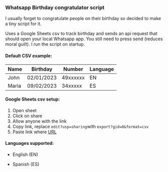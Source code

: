 ### Whatsapp Birthday congratulator script

I usually forget to congratulate people on their birthday so decided to make a tiny script for it. 

Uses a Google Sheets csv to track birthday and sends an api request that should open your local Whatsapp app. You still need to press send (reduces moral guilt). I run the script on startup.

#### Default CSV example:

| Name  | Birthday   | Number   | Language |
| ----- | ---------- | -------- | -------- |
| John  | 02/01/2023 | 49xxxxxx | EN       |
| Maria | 09/02/2023 | 34xxxxx  | ES       |

#### Google Sheets csv setup:

1. Open sheet
2. Click on share
3. Allow anyone with the link
4. Copy link, replace `edit?usp=sharing`with `export?gid=0&format=csv`
5. Paste link where [URL](https://github.com/Dauriel/WhatsAppBirthdayBot/blob/8070b1220cdeef34f6a3924b63a8ed9d80473046/birthday_congratulator.py#L10)

#### Languages supported:

- English (EN)

- Spanish (ES)
